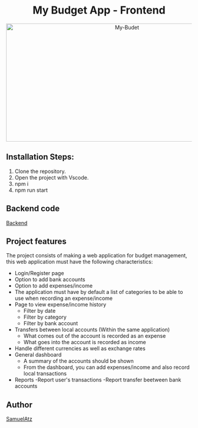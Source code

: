 <h1 align="center" id="title">My Budget App - Frontend</h1>

<p align="center">
<img src="https://socialify.git.ci/atzsamuel/core-code-frontend-project/image?description=1&language=1&logo=https%3A%2F%2Fupload.wikimedia.org%2Fwikipedia%2Fcommons%2Fa%2Fa7%2FReact-icon.svg&name=1&owner=1&pattern=Circuit%20Board&stargazers=1&theme=Light" alt="My-Budet" width="640" height="320" />
</p>

## Installation Steps:

1. Clone the repository.
2. Open the project with Vscode.
3. npm i
4. npm run start

## Backend code

[Backend](https://github.com/atzsamuel/core-code-backend-project)

## Project features

<p>The project consists of making a web application for budget management, this web application must have the following characteristics:</p>

- Login/Register page
- Option to add bank accounts
- Option to add expenses/income
- The application must have by default a list of categories to be able to use when recording an expense/income
- Page to view expense/income history
  - Filter by date
  - Filter by category
  - Filter by bank account
- Transfers between local accounts (Within the same application)
  - What comes out of the account is recorded as an expense
  - What goes into the account is recorded as income
- Handle different currencies as well as exchange rates
- General dashboard
  - A summary of the accounts should be shown
  - From the dashboard, you can add expenses/income and also record local transactions
- Reports
  -Report user's transactions
  -Report transfer beetween bank accounts

## Author

[SamuelAtz](https://twitter.com/atz_samuel)

